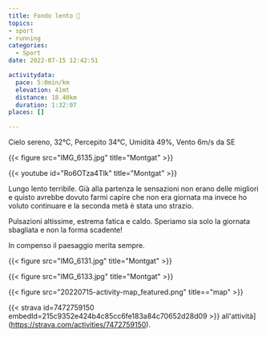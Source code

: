 ```yaml
---
title: Fondo lento 💩
topics:
- sport
- running
categories:
  - Sport
date: 2022-07-15 12:42:51

activitydata:
  pace: 5:0min/km
  elevation: 41mt
  distance: 18.40km
  duration: 1:32:07
places: []

---
```


Cielo sereno, 32°C, Percepito 34°C, Umidità 49%, Vento 6m/s da SE

{{< figure src="IMG_6135.jpg" title="Montgat" >}}

<!--more-->

{{< youtube id="Ro6OTza4Tlk" title="Montgat" >}}

Lungo lento terribile. Già alla partenza le sensazioni non erano delle migliori e quisto avrebbe dovuto farmi capire che non era giornata ma invece ho voluto continuare e la seconda metà è stata uno strazio.

Pulsazioni altissime, estrema fatica e caldo. Speriamo sia solo la giornata sbagliata e non la forma scadente!

In compenso il paesaggio merita sempre.

{{< figure src="IMG_6131.jpg" title="Montgat" >}}

{{< figure src="IMG_6133.jpg" title="Montgat" >}}





{{<  figure src="20220715-activity-map_featured.png" title=="map" >}}


{{< strava id=7472759150 embedId=215c9352e424b4c85cc6fe183a84c70652d28d09 >}} all'attività](https://strava.com/activities/7472759150).
